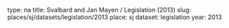 type: na
title: Svalbard and Jan Mayen / Legislation (2013)
slug: places/sj/datasets/legislation/2013
place: sj
dataset: legislation
year: 2013
